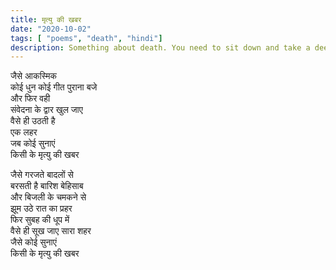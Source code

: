 ```yaml
---
title: मृत्यु की खबर
date: "2020-10-02"
tags: [ "poems", "death", "hindi"]
description: Something about death. You need to sit down and take a deep breath.
---
```

जैसे आकस्मिक </br>
कोई धुन कोई गीत पुराना बजे</br>
और फिर वही </br>
संवेदना के द्वार खुल जाए</br>
वैसे ही उठती है</br>
एक लहर</br>
जब कोई सुनाएं</br>
किसी के मृत्यु की खबर</br>

जैसे गरजते बादलों से</br>
बरसती है बारिश बेहिसाब</br>
और बिजली के चमकने से</br>
झूम उठे रात का प्रहर</br>
फिर सुबह की धूप में</br>
वैसे ही सूख जाए सारा शहर</br>
जैसे कोई सुनाएं</br>
किसी के मृत्यु की खबर</br>

